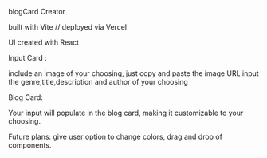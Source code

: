 blogCard Creator

built with Vite // deployed via Vercel

UI created with React

Input Card :

include an image of your choosing, just copy and paste the image URL
input the genre,title,description and author of your choosing

Blog Card:

Your input will populate in the blog card, making it customizable to your choosing.


Future plans: give user option to change colors, drag and drop of components.

